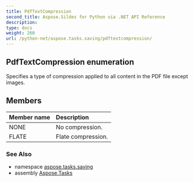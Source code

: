 ```yaml
---
title: PdfTextCompression
second_title: Aspose.Sildes for Python via .NET API Reference
description: 
type: docs
weight: 260
url: /python-net/aspose.tasks.saving/pdftextcompression/
---
```


## PdfTextCompression enumeration

Specifies a type of compression applied to all content in the PDF file except images.

## Members
| Member name | Description |
| :- | :- |
|NONE|No compression.|
|FLATE|Flate compression.|

### See Also

* namespace [aspose.tasks.saving](../../aspose.tasks.saving/)
* assembly [Aspose.Tasks](/tasks/python-net/)

